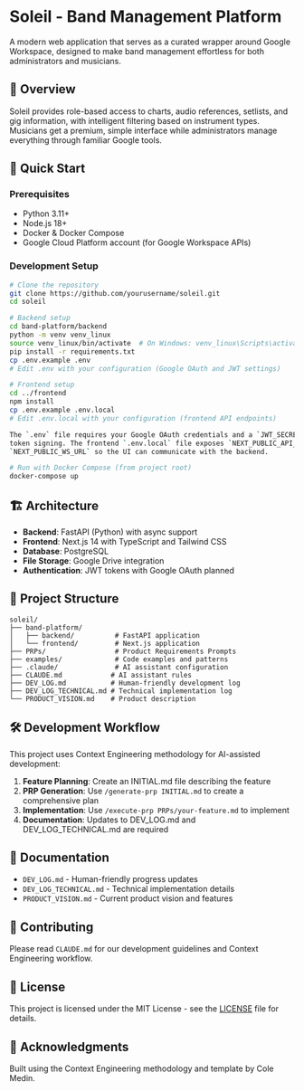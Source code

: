 # Soleil - Band Management Platform

A modern web application that serves as a curated wrapper around Google Workspace, designed to make band management effortless for both administrators and musicians.

## 🎵 Overview

Soleil provides role-based access to charts, audio references, setlists, and gig information, with intelligent filtering based on instrument types. Musicians get a premium, simple interface while administrators manage everything through familiar Google tools.

## 🚀 Quick Start

### Prerequisites
- Python 3.11+
- Node.js 18+
- Docker & Docker Compose
- Google Cloud Platform account (for Google Workspace APIs)

### Development Setup

```bash
# Clone the repository
git clone https://github.com/yourusername/soleil.git
cd soleil

# Backend setup
cd band-platform/backend
python -m venv venv_linux
source venv_linux/bin/activate  # On Windows: venv_linux\Scripts\activate
pip install -r requirements.txt
cp .env.example .env
# Edit .env with your configuration (Google OAuth and JWT settings)

# Frontend setup
cd ../frontend
npm install
cp .env.example .env.local
# Edit .env.local with your configuration (frontend API endpoints)

The `.env` file requires your Google OAuth credentials and a `JWT_SECRET_KEY` for
token signing. The frontend `.env.local` file exposes `NEXT_PUBLIC_API_URL` and
`NEXT_PUBLIC_WS_URL` so the UI can communicate with the backend.

# Run with Docker Compose (from project root)
docker-compose up
```

## 🏗️ Architecture

- **Backend**: FastAPI (Python) with async support
- **Frontend**: Next.js 14 with TypeScript and Tailwind CSS
- **Database**: PostgreSQL
- **File Storage**: Google Drive integration
- **Authentication**: JWT tokens with Google OAuth planned

## 📁 Project Structure

```
soleil/
├── band-platform/
│   ├── backend/          # FastAPI application
│   └── frontend/         # Next.js application
├── PRPs/                 # Product Requirements Prompts
├── examples/             # Code examples and patterns
├── .claude/              # AI assistant configuration
├── CLAUDE.md            # AI assistant rules
├── DEV_LOG.md           # Human-friendly development log
├── DEV_LOG_TECHNICAL.md # Technical implementation log
└── PRODUCT_VISION.md    # Product description
```

## 🛠️ Development Workflow

This project uses Context Engineering methodology for AI-assisted development:

1. **Feature Planning**: Create an INITIAL.md file describing the feature
2. **PRP Generation**: Use `/generate-prp INITIAL.md` to create a comprehensive plan
3. **Implementation**: Use `/execute-prp PRPs/your-feature.md` to implement
4. **Documentation**: Updates to DEV_LOG.md and DEV_LOG_TECHNICAL.md are required

## 📝 Documentation

- `DEV_LOG.md` - Human-friendly progress updates
- `DEV_LOG_TECHNICAL.md` - Technical implementation details
- `PRODUCT_VISION.md` - Current product vision and features

## 🤝 Contributing

Please read `CLAUDE.md` for our development guidelines and Context Engineering workflow.

## 📄 License

This project is licensed under the MIT License - see the [LICENSE](LICENSE) file for details.

## 🙏 Acknowledgments

Built using the Context Engineering methodology and template by Cole Medin.
